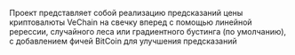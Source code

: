 Проект представляет собой реализацию предсказаний цены криптовалюты VeChain на свечку вперед с помощью линейной ререссии, случайного леса или градиентного бустинга (по умолчанию), с добавлением фичей BitCoin для улучшения предсказаний
